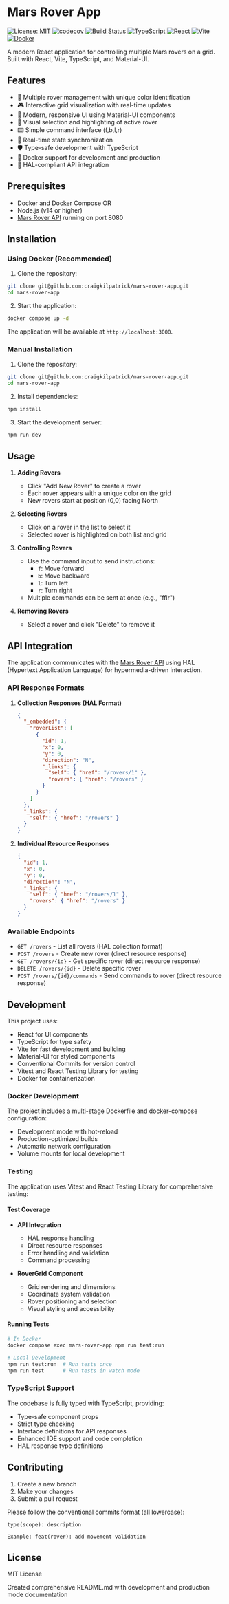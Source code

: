# Mars Rover App

[![License: MIT](https://img.shields.io/badge/License-MIT-yellow.svg)](https://opensource.org/licenses/MIT)
[![codecov](https://codecov.io/gh/craigkilpatrick/mars-rover-app/branch/main/graph/badge.svg)](https://codecov.io/gh/craigkilpatrick/mars-rover-app)
[![Build Status](https://github.com/craigkilpatrick/mars-rover-app/workflows/CI/badge.svg)](https://github.com/craigkilpatrick/mars-rover-app/actions)
[![TypeScript](https://img.shields.io/badge/TypeScript-5.2-blue.svg)](https://www.typescriptlang.org/)
[![React](https://img.shields.io/badge/React-18.2-blue.svg)](https://reactjs.org/)
[![Vite](https://img.shields.io/badge/Vite-6.2-646CFF.svg)](https://vitejs.dev/)
[![Docker](https://img.shields.io/badge/Docker-24.0-2496ED.svg)](https://www.docker.com/)

A modern React application for controlling multiple Mars rovers on a grid. Built with React, Vite, TypeScript, and Material-UI.

## Features

- 🚀 Multiple rover management with unique color identification
- 🎮 Interactive grid visualization with real-time updates
- 📱 Modern, responsive UI using Material-UI components
- 🎯 Visual selection and highlighting of active rover
- ⌨️ Simple command interface (f,b,l,r)
- 🔄 Real-time state synchronization
- 🛡️ Type-safe development with TypeScript
- 🐳 Docker support for development and production
- 🔗 HAL-compliant API integration

## Prerequisites

- Docker and Docker Compose
  OR
- Node.js (v14 or higher)
- [Mars Rover API](https://github.com/craigkilpatrick/mars-rover-api) running on port 8080

## Installation

### Using Docker (Recommended)

1. Clone the repository:

```bash
git clone git@github.com:craigkilpatrick/mars-rover-app.git
cd mars-rover-app
```

2. Start the application:

```bash
docker compose up -d
```

The application will be available at `http://localhost:3000`.

### Manual Installation

1. Clone the repository:

```bash
git clone git@github.com:craigkilpatrick/mars-rover-app.git
cd mars-rover-app
```

2. Install dependencies:

```bash
npm install
```

3. Start the development server:

```bash
npm run dev
```

## Usage

1. **Adding Rovers**

   - Click "Add New Rover" to create a rover
   - Each rover appears with a unique color on the grid
   - New rovers start at position (0,0) facing North

2. **Selecting Rovers**

   - Click on a rover in the list to select it
   - Selected rover is highlighted on both list and grid

3. **Controlling Rovers**

   - Use the command input to send instructions:
     - `f`: Move forward
     - `b`: Move backward
     - `l`: Turn left
     - `r`: Turn right
   - Multiple commands can be sent at once (e.g., "fflr")

4. **Removing Rovers**
   - Select a rover and click "Delete" to remove it

## API Integration

The application communicates with the [Mars Rover API](https://github.com/craigkilpatrick/mars-rover-api) using HAL (Hypertext Application Language) for hypermedia-driven interaction.

### API Response Formats

1. **Collection Responses (HAL Format)**

   ```json
   {
     "_embedded": {
       "roverList": [
         {
           "id": 1,
           "x": 0,
           "y": 0,
           "direction": "N",
           "_links": {
             "self": { "href": "/rovers/1" },
             "rovers": { "href": "/rovers" }
           }
         }
       ]
     },
     "_links": {
       "self": { "href": "/rovers" }
     }
   }
   ```

2. **Individual Resource Responses**
   ```json
   {
     "id": 1,
     "x": 0,
     "y": 0,
     "direction": "N",
     "_links": {
       "self": { "href": "/rovers/1" },
       "rovers": { "href": "/rovers" }
     }
   }
   ```

### Available Endpoints

- `GET /rovers` - List all rovers (HAL collection format)
- `POST /rovers` - Create new rover (direct resource response)
- `GET /rovers/{id}` - Get specific rover (direct resource response)
- `DELETE /rovers/{id}` - Delete specific rover
- `POST /rovers/{id}/commands` - Send commands to rover (direct resource response)

## Development

This project uses:

- React for UI components
- TypeScript for type safety
- Vite for fast development and building
- Material-UI for styled components
- Conventional Commits for version control
- Vitest and React Testing Library for testing
- Docker for containerization

### Docker Development

The project includes a multi-stage Dockerfile and docker-compose configuration:

- Development mode with hot-reload
- Production-optimized builds
- Automatic network configuration
- Volume mounts for local development

### Testing

The application uses Vitest and React Testing Library for comprehensive testing:

#### Test Coverage

- **API Integration**

  - HAL response handling
  - Direct resource responses
  - Error handling and validation
  - Command processing

- **RoverGrid Component**
  - Grid rendering and dimensions
  - Coordinate system validation
  - Rover positioning and selection
  - Visual styling and accessibility

#### Running Tests

```bash
# In Docker
docker compose exec mars-rover-app npm run test:run

# Local Development
npm run test:run  # Run tests once
npm run test      # Run tests in watch mode
```

### TypeScript Support

The codebase is fully typed with TypeScript, providing:

- Type-safe component props
- Strict type checking
- Interface definitions for API responses
- Enhanced IDE support and code completion
- HAL response type definitions

## Contributing

1. Create a new branch
2. Make your changes
3. Submit a pull request

Please follow the conventional commits format (all lowercase):

```
type(scope): description

Example: feat(rover): add movement validation
```

## License

MIT License

Created comprehensive README.md with development and production mode documentation

